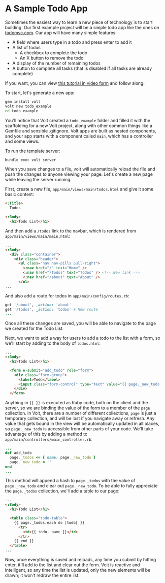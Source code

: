 # A Sample Todo App

Sometimes the easiest way to learn a new piece of technology is to start building.  Our first example project will be a simple todo app like the ones on [todomvc.com](http://todomvc.com/). Our app will have many simple features:

- A field where users type in a todo and press enter to add it
- A list of todos
    - A checkbox to complete the todo
    - An X button to remove the todo
- A display of the number of remaining todos
- A button to complete all tasks (that is disabled if all tasks are already complete)

If you want, you can view [this tutorial in video form](https://www.youtube.com/watch?v=Tg-EtRnMz7o) and follow along.

To start, let's generate a new app:

```bash
gem install volt
volt new todo_example
cd todo_example
```

You'll notice that Volt created a ```todo_example``` folder and filled it with the scaffolding for a new Volt project, along with other common things like a Gemfile and sensible .gitignore. Volt apps are built as nested components, and your app starts with a component called `main`, which has a controller and some views.

To run the template server:

```bash
bundle exec volt server
```

When you save changes to a file, volt will automatically reload the file and push the changes to anyone viewing your page. Let's create a new page while leaving the server running.

First, create a new file, `app/main/views/main/todos.html` and give it some basic content:

```html
<:Title>
  Todos

<:Body>
  <h1>Todo List</h1>
```

And then add a `/todos` link to the navbar, which is rendered from `app/main/views/main/main.html`:

```html
...
<:Body>
  <div class="container">
    <div class="header">
      <ul class="nav nav-pills pull-right">
        <:nav href="/" text="Home" />
        <:nav href="/todos" text="Todos" /> <!-- New link -->
        <:nav href="/about" text="About" />
      </ul>
...
```

And also add a route for todos in `app/main/config/routes.rb`:
```ruby
get '/about', _action: 'about'
get '/todos', _action: 'todos' # New route
...
```

Once all these changes are saved, you will be able to navigate to the page we created for the Todo List.

Next, we want to add a way for users to add a todo to the list with a form, so we'll start by adding to the body of `todos.html`:

```html
...
<:Body>
  <h1>Todo List</h1>

  <form e-submit="add_todo" role="form">
    <div class="form-group">
      <label>Todo</label>
      <input class="form-control" type="text" value="{{ page._new_todo }}" />
    </div>
  </form>
```

Anything in `{{ }}` is executed as Ruby code, both on the client and the server, so we are binding the value of the form to a member of the `page` collection. In Volt, there are a number of different collections, `page` is just a temporary collection, and will be lost if you navigate away or refresh. Any value that gets bound in the view will be automatically updated in all places, so `page._new_todo` is accessible from other parts of your code. We'll take advantage of this by adding a method to `app/main/controllers/main_controller.rb`:

```ruby
...
def add_todo
  page._todos << { name: page._new_todo }
  page._new_todo = ''
end
...
```

This method will append a hash to `page._todos` with the value of `page._new_todo` and clear out `page._new_todo`. To be able to fully appreciate the `page._todos` collection, we'll add a table to our page:

```html
...
<:Body>
  <h1>Todo List</h1>

  <table class="todo-table">
    {{ page._todos.each do |todo| }}
      <tr>
        <td>{{ todo._name }}</td>
      </tr>
    {{ end }}
  </table>
...
```

Now, once everything is saved and reloads, any time you submit by hitting enter, it'll add to the list and clear out the form. Volt is reactive and intelligent, so any time the list is updated, only the new elements will be drawn; it won't redraw the entire list.

